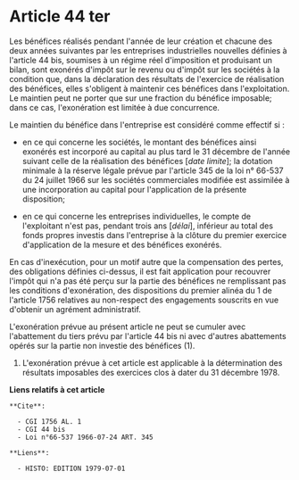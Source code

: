 # Article 44 ter

Les bénéfices réalisés pendant l'année de leur création et chacune des deux années suivantes par les entreprises
industrielles nouvelles définies à l'article 44 bis, soumises à un régime réel d'imposition et produisant un bilan, sont
exonérés d'impôt sur le revenu ou d'impôt sur les sociétés à la condition que, dans la déclaration des résultats de
l'exercice de réalisation des bénéfices, elles s'obligent à maintenir ces bénéfices dans l'exploitation. Le maintien peut ne
porter que sur une fraction du bénéfice imposable; dans ce cas, l'exonération est limitée à due concurrence.

Le maintien du bénéfice dans l'entreprise est considéré comme effectif si :

- en ce qui concerne les sociétés, le montant des bénéfices ainsi exonérés est incorporé au capital au plus tard le 31
décembre de l'année suivant celle de la réalisation des bénéfices [*date limite*]; la dotation minimale à la réserve légale
prévue par l'article 345 de la loi n° 66-537 du 24 juillet 1966 sur les sociétés commerciales modifiée est assimilée à une
incorporation au capital pour l'application de la présente disposition;

- en ce qui concerne les entreprises individuelles, le compte de l'exploitant n'est pas, pendant trois ans [*délai*],
inférieur au total des fonds propres investis dans l'entreprise à la clôture du premier exercice d'application de la mesure
et des bénéfices exonérés.

En cas d'inexécution, pour un motif autre que la compensation des pertes, des obligations définies ci-dessus, il est fait
application pour recouvrer l'impôt qui n'a pas été perçu sur la partie des bénéfices ne remplissant pas les conditions
d'exonération, des dispositions du premier alinéa du 1 de l'article 1756 relatives au non-respect des engagements souscrits
en vue d'obtenir un agrément administratif.

L'exonération prévue au présent article ne peut se cumuler avec l'abattement du tiers prévu par l'article 44 bis ni avec
d'autres abattements opérés sur la partie non investie des bénéfices (1).

1)  L'exonération prévue à cet article est applicable à la détermination des résultats imposables des exercices clos à dater
du 31 décembre 1978.

**Liens relatifs à cet article**

	**Cite**:

	  - CGI 1756 AL. 1
	  - CGI 44 bis
	  - Loi n°66-537 1966-07-24 ART. 345

	**Liens**:

	  - HISTO: EDITION 1979-07-01
